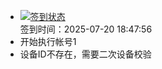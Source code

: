 - [![签到状态](https://github.com/womade/Cloud189-Actions/actions/workflows/main.yml/badge.svg?branch=main)](https://github.com/womade/Cloud189-Actions/actions/workflows/main.yml) <br> 签到时间：2025-07-20 18:47:56
- 开始执行帐号1
- 设备ID不存在，需要二次设备校验
